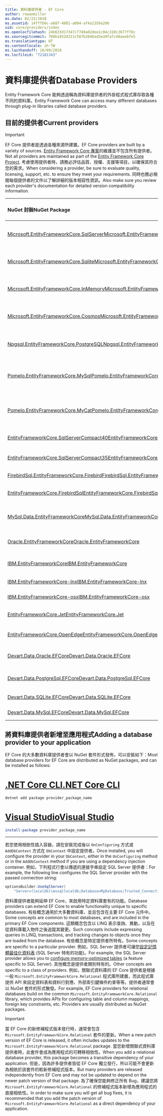 ```yaml
---
title: 資料庫提供者 - EF Core
author: rowanmiller
ms.date: 02/23/2018
ms.assetid: 14fffb6c-a687-4881-a094-af4a1359a296
uid: core/providers/index
ms.openlocfilehash: 24b633d17347c7749a02dee1c04c310c2677ff8c
ms.sourcegitcommit: 708b18520321c587b2046ad2ea9fa7c48aeebfe5
ms.translationtype: HT
ms.contentlocale: zh-TW
ms.lasthandoff: 10/09/2019
ms.locfileid: "72181343"
---
```

# <a name="database-providers"></a><span data-ttu-id="b42a3-102">資料庫提供者</span><span class="sxs-lookup"><span data-stu-id="b42a3-102">Database Providers</span></span>

<span data-ttu-id="b42a3-103">Entity Framework Core 能夠透過稱為資料庫提供者的外掛程式程式庫存取各種不同的資料庫。</span><span class="sxs-lookup"><span data-stu-id="b42a3-103">Entity Framework Core can access many different databases through plug-in libraries called database providers.</span></span>

## <a name="current-providers"></a><span data-ttu-id="b42a3-104">目前的提供者</span><span class="sxs-lookup"><span data-stu-id="b42a3-104">Current providers</span></span>
> [!IMPORTANT]  
> <span data-ttu-id="b42a3-105">EF Core 提供者是透過各種來源所建置。</span><span class="sxs-lookup"><span data-stu-id="b42a3-105">EF Core providers are built by a variety of sources.</span></span> <span data-ttu-id="b42a3-106">[Entity Framework Core 專案](https://github.com/aspnet/EntityFrameworkCore)的維護並不包含所有提供者。</span><span class="sxs-lookup"><span data-stu-id="b42a3-106">Not all providers are maintained as part of the [Entity Framework Core Project](https://github.com/aspnet/EntityFrameworkCore).</span></span> <span data-ttu-id="b42a3-107">考慮使用提供者時，請務必評估品質、授權、支援等項目，以確保其符合您的需求。</span><span class="sxs-lookup"><span data-stu-id="b42a3-107">When considering a provider, be sure to evaluate quality, licensing, support, etc. to ensure they meet your requirements.</span></span> <span data-ttu-id="b42a3-108">同時也務必檢閱每個提供者的文件以了解詳細的版本相容性資訊。</span><span class="sxs-lookup"><span data-stu-id="b42a3-108">Also make sure you review each provider's documentation for detailed version compatibility information.</span></span>

| <span data-ttu-id="b42a3-109">NuGet 封裝</span><span class="sxs-lookup"><span data-stu-id="b42a3-109">NuGet Package</span></span>                                                                                                        | <span data-ttu-id="b42a3-110">支援的資料庫引擎</span><span class="sxs-lookup"><span data-stu-id="b42a3-110">Supported database engines</span></span> | <span data-ttu-id="b42a3-111">維護程式/廠商</span><span class="sxs-lookup"><span data-stu-id="b42a3-111">Maintainer / Vendor</span></span>                                                           | <span data-ttu-id="b42a3-112">注意/需求</span><span class="sxs-lookup"><span data-stu-id="b42a3-112">Notes / Requirements</span></span> | <span data-ttu-id="b42a3-113">實用連結</span><span class="sxs-lookup"><span data-stu-id="b42a3-113">Useful links</span></span>                                                                                                                                                                                       |
|:---------------------------------------------------------------------------------------------------------------------|:---------------------------|:------------------------------------------------------------------------------|:---------------------|:---------------------------------------------------------------------------------------------------------------------------------------------------------------------------------------------------|
| [<span data-ttu-id="b42a3-114">Microsoft.EntityFrameworkCore.SqlServer</span><span class="sxs-lookup"><span data-stu-id="b42a3-114">Microsoft.EntityFrameworkCore.SqlServer</span></span>](https://www.nuget.org/packages/Microsoft.EntityFrameworkCore.SqlServer)    | <span data-ttu-id="b42a3-115">SQL Server 2012 及更新版本</span><span class="sxs-lookup"><span data-stu-id="b42a3-115">SQL Server 2012 onwards</span></span>    | <span data-ttu-id="b42a3-116">[EF Core 專案](https://github.com/aspnet/EntityFrameworkCore/) (Microsoft)</span><span class="sxs-lookup"><span data-stu-id="b42a3-116">[EF Core Project](https://github.com/aspnet/EntityFrameworkCore/) (Microsoft)</span></span> |                      | [<span data-ttu-id="b42a3-117">docs</span><span class="sxs-lookup"><span data-stu-id="b42a3-117">docs</span></span>](xref:core/providers/sql-server/index)                                                                                                                                                       |
| [<span data-ttu-id="b42a3-118">Microsoft.EntityFrameworkCore.Sqlite</span><span class="sxs-lookup"><span data-stu-id="b42a3-118">Microsoft.EntityFrameworkCore.Sqlite</span></span>](https://www.nuget.org/packages/Microsoft.EntityFrameworkCore.Sqlite)          | <span data-ttu-id="b42a3-119">SQLite 3.7 及更新版本</span><span class="sxs-lookup"><span data-stu-id="b42a3-119">SQLite 3.7 onwards</span></span>         | <span data-ttu-id="b42a3-120">[EF Core 專案](https://github.com/aspnet/EntityFrameworkCore/) (Microsoft)</span><span class="sxs-lookup"><span data-stu-id="b42a3-120">[EF Core Project](https://github.com/aspnet/EntityFrameworkCore/) (Microsoft)</span></span> |                      | [<span data-ttu-id="b42a3-121">docs</span><span class="sxs-lookup"><span data-stu-id="b42a3-121">docs</span></span>](xref:core/providers/sqlite/index)                                                                                                                                                           |
| [<span data-ttu-id="b42a3-122">Microsoft.EntityFrameworkCore.InMemory</span><span class="sxs-lookup"><span data-stu-id="b42a3-122">Microsoft.EntityFrameworkCore.InMemory</span></span>](https://www.nuget.org/packages/Microsoft.EntityFrameworkCore.InMemory)      | <span data-ttu-id="b42a3-123">EF Core 記憶體內部資料庫</span><span class="sxs-lookup"><span data-stu-id="b42a3-123">EF Core in-memory database</span></span> | <span data-ttu-id="b42a3-124">[EF Core 專案](https://github.com/aspnet/EntityFrameworkCore/) (Microsoft)</span><span class="sxs-lookup"><span data-stu-id="b42a3-124">[EF Core Project](https://github.com/aspnet/EntityFrameworkCore/) (Microsoft)</span></span> | <span data-ttu-id="b42a3-125">僅供測試</span><span class="sxs-lookup"><span data-stu-id="b42a3-125">For testing only</span></span>     | [<span data-ttu-id="b42a3-126">docs</span><span class="sxs-lookup"><span data-stu-id="b42a3-126">docs</span></span>](xref:core/providers/in-memory/index)                                                                                                                                                        |
| [<span data-ttu-id="b42a3-127">Microsoft.EntityFrameworkCore.Cosmos</span><span class="sxs-lookup"><span data-stu-id="b42a3-127">Microsoft.EntityFrameworkCore.Cosmos</span></span>](https://www.nuget.org/packages/Microsoft.EntityFrameworkCore.Cosmos)          | <span data-ttu-id="b42a3-128">Azure Cosmos DB SQL API</span><span class="sxs-lookup"><span data-stu-id="b42a3-128">Azure Cosmos DB SQL API</span></span>    | <span data-ttu-id="b42a3-129">[EF Core 專案](https://github.com/aspnet/EntityFrameworkCore/) (Microsoft)</span><span class="sxs-lookup"><span data-stu-id="b42a3-129">[EF Core Project](https://github.com/aspnet/EntityFrameworkCore/) (Microsoft)</span></span> |                      | [<span data-ttu-id="b42a3-130">docs</span><span class="sxs-lookup"><span data-stu-id="b42a3-130">docs</span></span>](xref:core/providers/cosmos/index)                                                                                                                                                           |
| [<span data-ttu-id="b42a3-131">Npgsql.EntityFrameworkCore.PostgreSQL</span><span class="sxs-lookup"><span data-stu-id="b42a3-131">Npgsql.EntityFrameworkCore.PostgreSQL</span></span>](https://www.nuget.org/packages/Npgsql.EntityFrameworkCore.PostgreSQL)        | <span data-ttu-id="b42a3-132">PostgreSQL</span><span class="sxs-lookup"><span data-stu-id="b42a3-132">PostgreSQL</span></span>                 | [<span data-ttu-id="b42a3-133">Npgsql 開發小組</span><span class="sxs-lookup"><span data-stu-id="b42a3-133">Npgsql Development Team</span></span>](https://github.com/npgsql)                          |                      | [<span data-ttu-id="b42a3-134">docs</span><span class="sxs-lookup"><span data-stu-id="b42a3-134">docs</span></span>](https://www.npgsql.org/efcore/index.html)                                                                                                                                                   |
| [<span data-ttu-id="b42a3-135">Pomelo.EntityFrameworkCore.MySql</span><span class="sxs-lookup"><span data-stu-id="b42a3-135">Pomelo.EntityFrameworkCore.MySql</span></span>](https://www.nuget.org/packages/Pomelo.EntityFrameworkCore.MySql)                  | <span data-ttu-id="b42a3-136">MySQL、MariaDB</span><span class="sxs-lookup"><span data-stu-id="b42a3-136">MySQL, MariaDB</span></span>             | [<span data-ttu-id="b42a3-137">Pomelo Foundation 專案</span><span class="sxs-lookup"><span data-stu-id="b42a3-137">Pomelo Foundation Project</span></span>](https://github.com/PomeloFoundation)              |                      | [<span data-ttu-id="b42a3-138">讀我檔案</span><span class="sxs-lookup"><span data-stu-id="b42a3-138">readme</span></span>](https://github.com/PomeloFoundation/Pomelo.EntityFrameworkCore.MySql/blob/master/README.md)                                                                                               |
| [<span data-ttu-id="b42a3-139">Pomelo.EntityFrameworkCore.MyCat</span><span class="sxs-lookup"><span data-stu-id="b42a3-139">Pomelo.EntityFrameworkCore.MyCat</span></span>](https://www.nuget.org/packages/Pomelo.EntityFrameworkCore.MyCat)                  | <span data-ttu-id="b42a3-140">MyCAT 伺服器</span><span class="sxs-lookup"><span data-stu-id="b42a3-140">MyCAT Server</span></span>               | [<span data-ttu-id="b42a3-141">Pomelo Foundation 專案</span><span class="sxs-lookup"><span data-stu-id="b42a3-141">Pomelo Foundation Project</span></span>](https://github.com/PomeloFoundation)              | <span data-ttu-id="b42a3-142">只有發行前版本</span><span class="sxs-lookup"><span data-stu-id="b42a3-142">Prerelease only</span></span>      | [<span data-ttu-id="b42a3-143">讀我檔案</span><span class="sxs-lookup"><span data-stu-id="b42a3-143">readme</span></span>](https://github.com/PomeloFoundation/Pomelo.EntityFrameworkCore.MyCat/blob/master/README.md)                                                                                               |
| [<span data-ttu-id="b42a3-144">EntityFrameworkCore.SqlServerCompact40</span><span class="sxs-lookup"><span data-stu-id="b42a3-144">EntityFrameworkCore.SqlServerCompact40</span></span>](https://www.nuget.org/packages/EntityFrameworkCore.SqlServerCompact40)      | <span data-ttu-id="b42a3-145">SQL Server Compact 4.0</span><span class="sxs-lookup"><span data-stu-id="b42a3-145">SQL Server Compact 4.0</span></span>     | [<span data-ttu-id="b42a3-146">Erik Ejlskov Jensen</span><span class="sxs-lookup"><span data-stu-id="b42a3-146">Erik Ejlskov Jensen</span></span>](https://github.com/ErikEJ/)                             | <span data-ttu-id="b42a3-147">.NET Framework</span><span class="sxs-lookup"><span data-stu-id="b42a3-147">.NET Framework</span></span>       | [<span data-ttu-id="b42a3-148">wiki</span><span class="sxs-lookup"><span data-stu-id="b42a3-148">wiki</span></span>](https://github.com/ErikEJ/EntityFramework.SqlServerCompact/wiki/Using-EF-Core-with-SQL-Server-Compact-in-Traditional-.NET-Applications)                                                     |
| [<span data-ttu-id="b42a3-149">EntityFrameworkCore.SqlServerCompact35</span><span class="sxs-lookup"><span data-stu-id="b42a3-149">EntityFrameworkCore.SqlServerCompact35</span></span>](https://www.nuget.org/packages/EntityFrameworkCore.SqlServerCompact35)      | <span data-ttu-id="b42a3-150">SQL Server Compact 3.5</span><span class="sxs-lookup"><span data-stu-id="b42a3-150">SQL Server Compact 3.5</span></span>     | [<span data-ttu-id="b42a3-151">Erik Ejlskov Jensen</span><span class="sxs-lookup"><span data-stu-id="b42a3-151">Erik Ejlskov Jensen</span></span>](https://github.com/ErikEJ/)                             | <span data-ttu-id="b42a3-152">.NET Framework</span><span class="sxs-lookup"><span data-stu-id="b42a3-152">.NET Framework</span></span>       | [<span data-ttu-id="b42a3-153">wiki</span><span class="sxs-lookup"><span data-stu-id="b42a3-153">wiki</span></span>](https://github.com/ErikEJ/EntityFramework.SqlServerCompact/wiki/Using-EF-Core-with-SQL-Server-Compact-in-Traditional-.NET-Applications)                                                     |
| [<span data-ttu-id="b42a3-154">FirebirdSql.EntityFrameworkCore.Firebird</span><span class="sxs-lookup"><span data-stu-id="b42a3-154">FirebirdSql.EntityFrameworkCore.Firebird</span></span>](https://www.nuget.org/packages/FirebirdSql.EntityFrameworkCore.Firebird/) | <span data-ttu-id="b42a3-155">Firebird 2.5 及 3.x</span><span class="sxs-lookup"><span data-stu-id="b42a3-155">Firebird 2.5 and 3.x</span></span>       | [<span data-ttu-id="b42a3-156">Jiří Činčura</span><span class="sxs-lookup"><span data-stu-id="b42a3-156">Jiří Činčura</span></span>](https://github.com/cincuranet)                                 |                      | [<span data-ttu-id="b42a3-157">docs</span><span class="sxs-lookup"><span data-stu-id="b42a3-157">docs</span></span>](https://github.com/cincuranet/FirebirdSql.Data.FirebirdClient/blob/master/Provider/docs/entity-framework-core.md)                                                                           |
| [<span data-ttu-id="b42a3-158">EntityFrameworkCore.FirebirdSql</span><span class="sxs-lookup"><span data-stu-id="b42a3-158">EntityFrameworkCore.FirebirdSql</span></span>](https://www.nuget.org/packages/EntityFrameworkCore.FirebirdSql/)                   | <span data-ttu-id="b42a3-159">Firebird 2.5 及 3.x</span><span class="sxs-lookup"><span data-stu-id="b42a3-159">Firebird 2.5 and 3.x</span></span>       | [<span data-ttu-id="b42a3-160">Rafael Almeida</span><span class="sxs-lookup"><span data-stu-id="b42a3-160">Rafael Almeida</span></span>](https://github.com/ralmsdeveloper)                           |                      | [<span data-ttu-id="b42a3-161">wiki</span><span class="sxs-lookup"><span data-stu-id="b42a3-161">wiki</span></span>](https://github.com/ralmsdeveloper/EntityFrameworkCore.FirebirdSQL/wiki)                                                                                                                     |
| [<span data-ttu-id="b42a3-162">MySql.Data.EntityFrameworkCore</span><span class="sxs-lookup"><span data-stu-id="b42a3-162">MySql.Data.EntityFrameworkCore</span></span>](https://www.nuget.org/packages/MySql.Data.EntityFrameworkCore)                      | <span data-ttu-id="b42a3-163">MySQL</span><span class="sxs-lookup"><span data-stu-id="b42a3-163">MySQL</span></span>                      | <span data-ttu-id="b42a3-164">[MySQL 專案](https://dev.mysql.com) (Oracle)</span><span class="sxs-lookup"><span data-stu-id="b42a3-164">[MySQL project](https://dev.mysql.com) (Oracle)</span></span>                               |                      | [<span data-ttu-id="b42a3-165">docs</span><span class="sxs-lookup"><span data-stu-id="b42a3-165">docs</span></span>](https://dev.mysql.com/doc/connector-net/en/connector-net-entityframework-core.html)                                                                                                         |
| [<span data-ttu-id="b42a3-166">Oracle.EntityFrameworkCore</span><span class="sxs-lookup"><span data-stu-id="b42a3-166">Oracle.EntityFrameworkCore</span></span>](https://www.nuget.org/packages/Oracle.EntityFrameworkCore/)                             | <span data-ttu-id="b42a3-167">Oracle DB 11.2 與更新版本</span><span class="sxs-lookup"><span data-stu-id="b42a3-167">Oracle DB 11.2 onwards</span></span>     | [<span data-ttu-id="b42a3-168">Oracle</span><span class="sxs-lookup"><span data-stu-id="b42a3-168">Oracle</span></span>](https://www.oracle.com/technetwork/topics/dotnet/)                   | <span data-ttu-id="b42a3-169">發行前版本</span><span class="sxs-lookup"><span data-stu-id="b42a3-169">Prerelease</span></span>           | [<span data-ttu-id="b42a3-170">網站</span><span class="sxs-lookup"><span data-stu-id="b42a3-170">website</span></span>](https://www.oracle.com/technetwork/topics/dotnet/)                                                                                                                                       |
| [<span data-ttu-id="b42a3-171">IBM.EntityFrameworkCore</span><span class="sxs-lookup"><span data-stu-id="b42a3-171">IBM.EntityFrameworkCore</span></span>](https://www.nuget.org/packages/IBM.EntityFrameworkCore)                                    | <span data-ttu-id="b42a3-172">Db2、Informix</span><span class="sxs-lookup"><span data-stu-id="b42a3-172">Db2, Informix</span></span>              | [<span data-ttu-id="b42a3-173">IBM</span><span class="sxs-lookup"><span data-stu-id="b42a3-173">IBM</span></span>](https://ibm.com)                                                        | <span data-ttu-id="b42a3-174">Windows 版本</span><span class="sxs-lookup"><span data-stu-id="b42a3-174">Windows version</span></span>      | [<span data-ttu-id="b42a3-175">部落格</span><span class="sxs-lookup"><span data-stu-id="b42a3-175">blog</span></span>](https://www.ibm.com/developerworks/community/blogs/96960515-2ea1-4391-8170-b0515d08e4da/entry/Creating_Entity_Data_Model_using_IBM_Data_Server_providers_for_Entity_Framework_Core?lang=en) |
| [<span data-ttu-id="b42a3-176">IBM.EntityFrameworkCore-lnx</span><span class="sxs-lookup"><span data-stu-id="b42a3-176">IBM.EntityFrameworkCore-lnx</span></span>](https://www.nuget.org/packages/IBM.EntityFrameworkCore-lnx)                            | <span data-ttu-id="b42a3-177">Db2、Informix</span><span class="sxs-lookup"><span data-stu-id="b42a3-177">Db2, Informix</span></span>              | [<span data-ttu-id="b42a3-178">IBM</span><span class="sxs-lookup"><span data-stu-id="b42a3-178">IBM</span></span>](https://ibm.com)                                                        | <span data-ttu-id="b42a3-179">Linux 版本</span><span class="sxs-lookup"><span data-stu-id="b42a3-179">Linux version</span></span>        | [<span data-ttu-id="b42a3-180">部落格</span><span class="sxs-lookup"><span data-stu-id="b42a3-180">blog</span></span>](https://www.ibm.com/developerworks/community/blogs/96960515-2ea1-4391-8170-b0515d08e4da/entry/Creating_Entity_Data_Model_using_IBM_Data_Server_providers_for_Entity_Framework_Core?lang=en) |
| [<span data-ttu-id="b42a3-181">IBM.EntityFrameworkCore-osx</span><span class="sxs-lookup"><span data-stu-id="b42a3-181">IBM.EntityFrameworkCore-osx</span></span>](https://www.nuget.org/packages/IBM.EntityFrameworkCore-osx)                            | <span data-ttu-id="b42a3-182">Db2、Informix</span><span class="sxs-lookup"><span data-stu-id="b42a3-182">Db2, Informix</span></span>              | [<span data-ttu-id="b42a3-183">IBM</span><span class="sxs-lookup"><span data-stu-id="b42a3-183">IBM</span></span>](https://ibm.com)                                                        | <span data-ttu-id="b42a3-184">macOS 版本</span><span class="sxs-lookup"><span data-stu-id="b42a3-184">macOS version</span></span>        | [<span data-ttu-id="b42a3-185">部落格</span><span class="sxs-lookup"><span data-stu-id="b42a3-185">blog</span></span>](https://www.ibm.com/developerworks/community/blogs/96960515-2ea1-4391-8170-b0515d08e4da/entry/Creating_Entity_Data_Model_using_IBM_Data_Server_providers_for_Entity_Framework_Core?lang=en) |
| [<span data-ttu-id="b42a3-186">EntityFrameworkCore.Jet</span><span class="sxs-lookup"><span data-stu-id="b42a3-186">EntityFrameworkCore.Jet</span></span>](https://www.nuget.org/packages/EntityFrameworkCore.Jet/)                                   | <span data-ttu-id="b42a3-187">Microsoft Access 檔案</span><span class="sxs-lookup"><span data-stu-id="b42a3-187">Microsoft Access files</span></span>     | [<span data-ttu-id="b42a3-188">Bubi</span><span class="sxs-lookup"><span data-stu-id="b42a3-188">Bubi</span></span>](https://github.com/bubibubi)                                           | <span data-ttu-id="b42a3-189">.NET Framework</span><span class="sxs-lookup"><span data-stu-id="b42a3-189">.NET Framework</span></span>       | [<span data-ttu-id="b42a3-190">讀我檔案</span><span class="sxs-lookup"><span data-stu-id="b42a3-190">readme</span></span>](https://github.com/bubibubi/EntityFrameworkCore.Jet/blob/master/docs/README.md)                                                                                                           |
| [<span data-ttu-id="b42a3-191">EntityFrameworkCore.OpenEdge</span><span class="sxs-lookup"><span data-stu-id="b42a3-191">EntityFrameworkCore.OpenEdge</span></span>](https://www.nuget.org/packages/EntityFrameworkCore.OpenEdge/)                         | <span data-ttu-id="b42a3-192">Progress OpenEdge</span><span class="sxs-lookup"><span data-stu-id="b42a3-192">Progress OpenEdge</span></span>          | [<span data-ttu-id="b42a3-193">Alex Wiese</span><span class="sxs-lookup"><span data-stu-id="b42a3-193">Alex Wiese</span></span>](https://github.com/alexwiese)                                    |                      | [<span data-ttu-id="b42a3-194">讀我檔案</span><span class="sxs-lookup"><span data-stu-id="b42a3-194">readme</span></span>](https://github.com/alexwiese/EntityFrameworkCore.OpenEdge/blob/master/README.md)                                                                                                          |
| [<span data-ttu-id="b42a3-195">Devart.Data.Oracle.EFCore</span><span class="sxs-lookup"><span data-stu-id="b42a3-195">Devart.Data.Oracle.EFCore</span></span>](https://www.nuget.org/packages/Devart.Data.Oracle.EFCore/)                               | <span data-ttu-id="b42a3-196">Oracle DB 9.2.0.4 與更新版本</span><span class="sxs-lookup"><span data-stu-id="b42a3-196">Oracle DB 9.2.0.4 onwards</span></span>  | [<span data-ttu-id="b42a3-197">DevArt</span><span class="sxs-lookup"><span data-stu-id="b42a3-197">DevArt</span></span>](https://www.devart.com/)                                             | <span data-ttu-id="b42a3-198">已支付</span><span class="sxs-lookup"><span data-stu-id="b42a3-198">Paid</span></span>                 | [<span data-ttu-id="b42a3-199">docs</span><span class="sxs-lookup"><span data-stu-id="b42a3-199">docs</span></span>](https://www.devart.com/dotconnect/oracle/docs/)                                                                                                                                             |
| [<span data-ttu-id="b42a3-200">Devart.Data.PostgreSql.EFCore</span><span class="sxs-lookup"><span data-stu-id="b42a3-200">Devart.Data.PostgreSql.EFCore</span></span>](https://www.nuget.org/packages/Devart.Data.PostgreSql.EFCore/)                       | <span data-ttu-id="b42a3-201">PostgreSQL 8.0 及更新版本</span><span class="sxs-lookup"><span data-stu-id="b42a3-201">PostgreSQL 8.0 onwards</span></span>     | [<span data-ttu-id="b42a3-202">DevArt</span><span class="sxs-lookup"><span data-stu-id="b42a3-202">DevArt</span></span>](https://www.devart.com/)                                             | <span data-ttu-id="b42a3-203">已支付</span><span class="sxs-lookup"><span data-stu-id="b42a3-203">Paid</span></span>                 | [<span data-ttu-id="b42a3-204">docs</span><span class="sxs-lookup"><span data-stu-id="b42a3-204">docs</span></span>](https://www.devart.com/dotconnect/postgresql/docs/)                                                                                                                                         |
| [<span data-ttu-id="b42a3-205">Devart.Data.SQLite.EFCore</span><span class="sxs-lookup"><span data-stu-id="b42a3-205">Devart.Data.SQLite.EFCore</span></span>](https://www.nuget.org/packages/Devart.Data.SQLite.EFCore/)                               | <span data-ttu-id="b42a3-206">SQLite 3 及更新版本</span><span class="sxs-lookup"><span data-stu-id="b42a3-206">SQLite 3 onwards</span></span>           | [<span data-ttu-id="b42a3-207">DevArt</span><span class="sxs-lookup"><span data-stu-id="b42a3-207">DevArt</span></span>](https://www.devart.com/)                                             | <span data-ttu-id="b42a3-208">已支付</span><span class="sxs-lookup"><span data-stu-id="b42a3-208">Paid</span></span>                 | [<span data-ttu-id="b42a3-209">docs</span><span class="sxs-lookup"><span data-stu-id="b42a3-209">docs</span></span>](https://www.devart.com/dotconnect/sqlite/docs/)                                                                                                                                             |
| [<span data-ttu-id="b42a3-210">Devart.Data.MySql.EFCore</span><span class="sxs-lookup"><span data-stu-id="b42a3-210">Devart.Data.MySql.EFCore</span></span>](https://www.nuget.org/packages/Devart.Data.MySql.EFCore/)                                 | <span data-ttu-id="b42a3-211">MySQL 5 及更新版本</span><span class="sxs-lookup"><span data-stu-id="b42a3-211">MySQL 5 onwards</span></span>            | [<span data-ttu-id="b42a3-212">DevArt</span><span class="sxs-lookup"><span data-stu-id="b42a3-212">DevArt</span></span>](https://www.devart.com/)                                             | <span data-ttu-id="b42a3-213">已支付</span><span class="sxs-lookup"><span data-stu-id="b42a3-213">Paid</span></span>                 | [<span data-ttu-id="b42a3-214">docs</span><span class="sxs-lookup"><span data-stu-id="b42a3-214">docs</span></span>](https://www.devart.com/dotconnect/mysql/docs/)                                                                                                                                              |

## <a name="adding-a-database-provider-to-your-application"></a><span data-ttu-id="b42a3-215">將資料庫提供者新增至應用程式</span><span class="sxs-lookup"><span data-stu-id="b42a3-215">Adding a database provider to your application</span></span>

<span data-ttu-id="b42a3-216">EF Core 的大多數資料庫提供者會以 NuGet 套件形式發佈，可以安裝如下：</span><span class="sxs-lookup"><span data-stu-id="b42a3-216">Most database providers for EF Core are distributed as NuGet packages, and can be installed as follows:</span></span>

# <a name="net-core-clitabdotnet-core-cli"></a>[<span data-ttu-id="b42a3-217">.NET Core CLI</span><span class="sxs-lookup"><span data-stu-id="b42a3-217">.NET Core CLI</span></span>](#tab/dotnet-core-cli)

``` console
dotnet add package provider_package_name
```

# <a name="visual-studiotabvs"></a>[<span data-ttu-id="b42a3-218">Visual Studio</span><span class="sxs-lookup"><span data-stu-id="b42a3-218">Visual Studio</span></span>](#tab/vs)

``` powershell
install-package provider_package_name
```

***

<span data-ttu-id="b42a3-219">若您使用相依性插入容器，請在安裝完成後以 `OnConfiguring` 方式或 `AddDbContext` 方式在 `DbContext` 中設定提供者。</span><span class="sxs-lookup"><span data-stu-id="b42a3-219">Once installed, you will configure the provider in your `DbContext`, either in the `OnConfiguring` method or in the `AddDbContext` method if you are using a dependency injection container.</span></span>
<span data-ttu-id="b42a3-220">例如，下列程式行會以傳遞的連接字串設定 SQL Server 提供者：</span><span class="sxs-lookup"><span data-stu-id="b42a3-220">For example, the following line configures the SQL Server provider with the passed connection string:</span></span>

``` csharp
optionsBuilder.UseSqlServer(
    "Server=(localdb)\mssqllocaldb;Database=MyDatabase;Trusted_Connection=True;");
```  

<span data-ttu-id="b42a3-221">資料庫提供者能夠延伸 EF Core，來啟用特定資料庫套有的功能。</span><span class="sxs-lookup"><span data-stu-id="b42a3-221">Database providers can extend EF Core to enable functionality unique to specific databases.</span></span>
<span data-ttu-id="b42a3-222">有些概念通用於大多數資料庫，並且包含在主要 EF Core 元件中。</span><span class="sxs-lookup"><span data-stu-id="b42a3-222">Some concepts are common to most databases, and are included in the primary EF Core components.</span></span>
<span data-ttu-id="b42a3-223">這類概念包含以 LINQ 表示查詢、異動，以及在從資料庫載入物件之後追蹤其變更。</span><span class="sxs-lookup"><span data-stu-id="b42a3-223">Such concepts include expressing queries in LINQ, transactions, and tracking changes to objects once they are loaded from the database.</span></span>
<span data-ttu-id="b42a3-224">有些概念是特定提供者所特有。</span><span class="sxs-lookup"><span data-stu-id="b42a3-224">Some concepts are specific to a particular provider.</span></span>
<span data-ttu-id="b42a3-225">例如，SQL Server 提供者可讓您[設定記憶體最佳化資料表](xref:core/providers/sql-server/memory-optimized-tables) (SQL Server 特有的功能)。</span><span class="sxs-lookup"><span data-stu-id="b42a3-225">For example, the SQL Server provider allows you to [configure memory-optimized tables](xref:core/providers/sql-server/memory-optimized-tables) (a feature specific to SQL Server).</span></span>
<span data-ttu-id="b42a3-226">其他概念是提供者類別特有的。</span><span class="sxs-lookup"><span data-stu-id="b42a3-226">Other concepts are specific to a class of providers.</span></span>
<span data-ttu-id="b42a3-227">例如，關聯式資料庫的 EF Core 提供者是根據一般 `Microsoft.EntityFrameworkCore.Relational` 程式庫所建置，而此程式庫提供 API 來設定資料表和資料行對應、外部索引鍵條件約束等等。提供者通常會以 NuGet 套件的形式散發。</span><span class="sxs-lookup"><span data-stu-id="b42a3-227">For example, EF Core providers for relational databases build on the common `Microsoft.EntityFrameworkCore.Relational` library, which provides APIs for configuring table and column mappings, foreign key constraints, etc. Providers are usually distributed as NuGet packages.</span></span>

> [!IMPORTANT]  
> <span data-ttu-id="b42a3-228">當 EF Core 的新修補程式版本發行時，通常會包含 `Microsoft.EntityFrameworkCore.Relational` 套件的更新。</span><span class="sxs-lookup"><span data-stu-id="b42a3-228">When a new patch version of EF Core is released, it often includes updates to the `Microsoft.EntityFrameworkCore.Relational` package.</span></span>
> <span data-ttu-id="b42a3-229">當您新增關聯式資料庫提供者時，此套件會成為應用程式的可轉移相依性。</span><span class="sxs-lookup"><span data-stu-id="b42a3-229">When you add a relational database provider, this package becomes a transitive dependency of your application.</span></span>
> <span data-ttu-id="b42a3-230">但是，因為許多提供者皆從 EF Core 獨立發行，所以可能不會更新為相依於該套件的較新修補程式版本。</span><span class="sxs-lookup"><span data-stu-id="b42a3-230">But many providers are released independently from EF Core and may not be updated to depend on the newer patch version of that package.</span></span>
> <span data-ttu-id="b42a3-231">為了確保您能夠修正所有 Bug，建議您將 `Microsoft.EntityFrameworkCore.Relational` 的修補程式版本新增為應用程式的直接相依性。</span><span class="sxs-lookup"><span data-stu-id="b42a3-231">In order to make sure you will get all bug fixes, it is recommended that you add the patch version of `Microsoft.EntityFrameworkCore.Relational` as a direct dependency of your application.</span></span>
